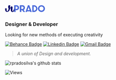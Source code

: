 # [<img alt="Logo RPrado" src="https://raw.githubusercontent.com/rpradosilva/rpradosilva/master/.github/logo-rprado.png" width="130px" />](http://rprado.design)

### **Designer** & **Developer**

Looking for new methods of executing creativity

[![Behance Badge](https://img.shields.io/badge/-@rpradosilva-000040?style=flat-square&labelColor=4A6AD9&logo=behance&logoColor=white&link=https://www.behance.net/rpradosilva)](https://www.behance.net/rpradosilva)
[![Linkedin Badge](https://img.shields.io/badge/-Rafael%20Prado-000040?style=flat-square&labelColor=4A6AD9&logo=Linkedin&logoColor=white&link=https://www.linkedin.com/in/rpradosilva/)](https://www.linkedin.com/in/rpradosilva/)
[![Gmail Badge](https://img.shields.io/badge/-contato@rprado.design-000040?style=flat-square&labelColor=4A6AD9&logo=gmail&logoColor=white&link=mailto:contato@rprado.design)](mailto:contato@rprado.design)

> _A union of Design and development._

![rpradosilva's github stats](https://github-readme-stats.vercel.app/api?username=rpradosilva&show_icons=true&theme=default&hide_title=true&icon_color=4A6AD9&text_color=000040)

![Views](https://komarev.com/ghpvc/?username=rpradosilva&label=Views&style=flat-square&color=000040)
